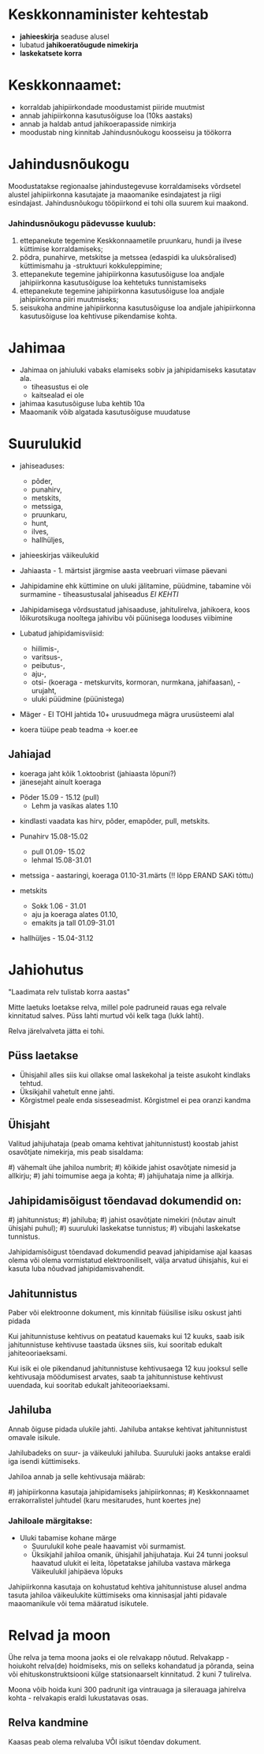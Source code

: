 # Keskkonnaminister kehtestab
- **jahieeskirja** seaduse alusel
- lubatud **jahikoeratõugude nimekirja**
- **laskekatsete korra**

# Keskkonnaamet:
* korraldab jahipiirkondade moodustamist piiride muutmist 
* annab jahipiirkonna kasutusõiguse loa (10ks aastaks) 
* annab ja haldab antud jahikoerapasside nimkirja 
* moodustab ning kinnitab Jahindusnõukogu koosseisu ja töökorra 

# Jahindusnõukogu
Moodustatakse regionaalse jahindustegevuse korraldamiseks võrdsetel alustel jahipiirkonna kasutajate ja maaomanike esindajatest ja riigi esindajast. 
Jahindusnõukogu tööpiirkond ei tohi olla suurem kui maakond.

### Jahindusnõukogu pädevusse kuulub:
  1) ettepanekute tegemine Keskkonnaametile pruunkaru, hundi ja ilvese küttimise korraldamiseks;
  2) põdra, punahirve, metskitse ja metssea (edaspidi ka uluksõralised) küttimismahu ja -struktuuri kokkuleppimine;
  3) ettepanekute tegemine jahipiirkonna kasutusõiguse loa andjale jahipiirkonna kasutusõiguse loa kehtetuks tunnistamiseks
  4) ettepanekute tegemine jahipiirkonna kasutusõiguse loa andjale jahipiirkonna piiri muutmiseks;
  5) seisukoha andmine jahipiirkonna kasutusõiguse loa andjale jahipiirkonna kasutusõiguse loa kehtivuse pikendamise kohta.

# Jahimaa 
- Jahimaa on jahiuluki vabaks elamiseks sobiv ja jahipidamiseks kasutatav ala.
  * tiheasustus ei ole
  * kaitsealad ei ole
- jahimaa kasutusõiguse luba kehtib 10a
- Maaomanik võib algatada kasutusõiguse muudatuse

# Suurulukid 
- jahiseaduses:
  - põder, 
  - punahirv, 
  - metskits, 
  - metssiga, 
  - pruunkaru, 
  - hunt, 
  - ilves, 
  - hallhüljes, 

- jahieeskirjas väikeulukid

- Jahiaasta - 1. märtsist järgmise aasta veebruari viimase päevani
- Jahipidamine ehk küttimine on uluki jälitamine, püüdmine, tabamine või surmamine - tiheasustusalal jahiseadus *EI KEHTI*
- Jahipidamisega võrdsustatud jahisaaduse, jahitulirelva, jahikoera, koos lõikurotsikuga nooltega jahivibu või püünisega looduses viibimine

- Lubatud jahipidamisviisid:
  - hiilimis-, 
  - varitsus-, 
  - peibutus-, 
  - aju-, 
  - otsi- (koeraga - metskurvits, kormoran, nurmkana, jahifaasan),   - urujaht, 
  - uluki püüdmine (püünistega)

- Mäger - EI TOHI jahtida 10+ urusuudmega mägra urusüsteemi alal


- koera tüüpe peab teadma -> koer.ee

## Jahiajad
- koeraga jaht kõik 1.oktoobrist (jahiaasta lõpuni?)
- jänesejaht ainult koeraga

* Põder 15.09 - 15.12 (pull)
  * Lehm ja vasikas alates 1.10 

- kindlasti vaadata kas hirv, põder, emapõder, pull, metskits.

* Punahirv 15.08-15.02 
  * pull 01.09- 15.02
  * lehmal 15.08-31.01

* metssiga - aastaringi, koeraga 01.10-31.märts (!! lõpp ERAND SAKi tõttu)

* metskits 
  * Sokk 1.06 - 31.01 
  * aju ja koeraga alates 01.10,  
  * emakits ja tall 01.09-31.01

* hallhüljes - 15.04-31.12 

# Jahiohutus
"Laadimata relv tulistab korra aastas"

Mitte laetuks loetakse relva, millel pole padruneid rauas ega relvale kinnitatud salves. Püss lahti murtud või kelk taga (lukk lahti).

Relva järelvalveta jätta ei tohi.

## Püss laetakse 
- Ühisjahil alles siis kui ollakse omal laskekohal ja teiste asukoht kindlaks tehtud. 
- Üksikjahil vahetult enne jahti. 
- Kõrgistmel peale enda sisseseadmist. Kõrgistmel ei pea oranzi kandma

## Ühisjaht
Valitud jahijuhataja (peab omama kehtivat jahitunnistust) koostab jahist osavõtjate nimekirja, mis peab sisaldama:

  #) vähemalt ühe jahiloa numbrit;
  #) kõikide jahist osavõtjate nimesid ja allkirju;
  #) jahi toimumise aega ja kohta;
  #) jahijuhataja nime ja allkirja.

## Jahipidamisõigust tõendavad dokumendid on:
  #) jahitunnistus;
  #) jahiluba;
  #) jahist osavõtjate nimekiri (nõutav ainult ühisjahi puhul);
  #) suuruluki laskekatse tunnistus;
  #) vibujahi laskekatse tunnistus.

  Jahipidamisõigust tõendavad dokumendid peavad jahipidamise ajal kaasas olema või olema vormistatud elektrooniliselt, välja arvatud ühisjahis, kui ei kasuta luba nõudvad jahipidamisvahendit.

## Jahitunnistus
Paber või elektroonne dokument, mis kinnitab füüsilise isiku oskust jahti pidada

Kui jahitunnistuse kehtivus on peatatud kauemaks kui 12 kuuks, saab isik jahitunnistuse kehtivuse taastada üksnes siis, kui sooritab edukalt jahiteooriaeksami.

Kui isik ei ole pikendanud jahitunnistuse kehtivusaega 12 kuu jooksul selle kehtivusaja möödumisest arvates, saab ta jahitunnistuse kehtivust uuendada, kui sooritab edukalt jahiteooriaeksami.

## Jahiluba
Annab õiguse pidada ulukile jahti. Jahiluba antakse kehtivat jahitunnistust omavale isikule.

Jahilubadeks on suur- ja väikeuluki jahiluba. Suuruluki jaoks antakse eraldi iga isendi küttimiseks.

Jahiloa annab ja selle kehtivusaja määrab:

  #) jahipiirkonna kasutaja jahipidamiseks jahipiirkonnas;
  #) Keskkonnaamet errakorralistel juhtudel (karu mesitarudes, hunt koertes jne)


### Jahiloale märgitakse:

* Uluki tabamise kohane märge
  * Suurulukil kohe peale haavamist või surmamist. 
  * Üksikjahil jahiloa omanik, ühisjahil jahijuhataja. 
Kui 24 tunni jooksul haavatud ulukit ei leita, lõpetatakse jahiluba vastava märkega
  Väikeulukil jahipäeva lõpuks 

Jahipiirkonna kasutaja on kohustatud kehtiva jahitunnistuse alusel andma tasuta jahiloa väikeulukite küttimiseks oma kinnisasjal jahti pidavale maaomanikule või tema määratud isikutele.


# Relvad ja moon
Ühe relva ja tema moona jaoks ei ole relvakapp nõutud. 
Relvakapp - hoiukoht relva(de) hoidmiseks, mis on selleks kohandatud ja põranda, seina või ehituskonstruktsiooni külge statsionaarselt kinnitatud. 2 kuni 7 tulirelva.

Moona võib hoida kuni 300 padrunit iga vintrauaga ja silerauaga jahirelva kohta - relvakapis eraldi lukustatavas osas.

## Relva kandmine
Kaasas peab olema relvaluba VÕI isikut tõendav dokument.



 